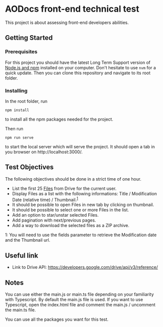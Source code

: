 # AODocs front-end technical test

This project is about assessing front-end developers abilities.

## Getting Started

### Prerequisites

For this project you should have the latest Long Term Support version of [Node.js and npm](https://nodejs.org/en/) installed on your computer. Don't hesitate to use `nvm` for a quick update.
Then you can clone this repository and navigate to its root folder.

### Installing

In the root folder, run
```
npm install
```
to install all the npm packages needed for the project.

Then run
```
npm run serve
```
to start the local server which will serve the project.
It should open a tab in you browser on http://localhost:3000/.

## Test Objectives

The following objectives should be done in a strict time of one hour.

* List the first 25 [Files](https://developers.google.com/drive/api/v3/reference/files) from Drive for the current user.
* Display Files as a list with the following informations: Title / Modification Date (relative time) / Thumbnail.<sup>[1](#myfootnote1)</sup>
* It should be possible to open Files in new tab by clicking on thumbnail.
* It should be possible to select one or more Files in the list.
* Add an option to star/unstar selected Files.
* Add pagination with next/previous pages.
* Add a way to download the selected files as a ZIP archive.

<a name="myfootnote1">1</a>: You will need to use the fields parameter to retrieve the Modification date and the Thumbnail url.
## Useful link

* Link to Drive API: https://developers.google.com/drive/api/v3/reference/

## Notes

You can use either the main.js or main.ts file depending on your familiarity with Typescript.
By default the main.js file is used. If you want to use Typescript, open the index.html file and comment the main.js / uncomment the main.ts file.

You can use all the packages you want for this test.

